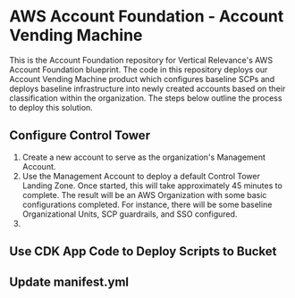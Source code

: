# AWS Account Foundation - Account Vending Machine
This is the Account Foundation repository for Vertical Relevance's AWS Account Foundation blueprint. The code in this repository deploys our Account Vending Machine product which configures baseline SCPs and deploys baseline infrastructure into newly created accounts based on their classification within the organization. The steps below outline the process to deploy this solution.

## Configure Control Tower

  1. Create a new account to serve as the organization's Management Account.
  2. Use the Management Account to deploy a default Control Tower Landing Zone. Once started, this will take approximately 45 minutes to complete. The result will be an AWS Organization with some basic configurations completed. For instance, there will be some baseline Organizational Units, SCP guardrails, and SSO configured.
  3. 

## Use CDK App Code to Deploy Scripts to Bucket


## Update manifest.yml
